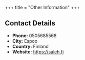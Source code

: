 +++
title = "Other Information"
+++

## Contact Details

- **Phone:** 0505685568
- **City:** Espoo
- **Country:** Finland
- **Website:** https://saleh.fi